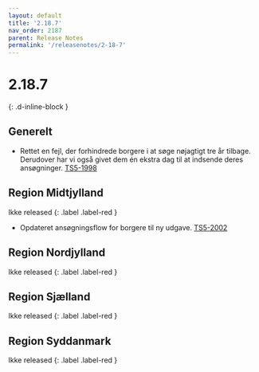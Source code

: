 ```yaml
---
layout: default
title: '2.18.7'
nav_order: 2187
parent: Release Notes
permalink: '/releasenotes/2-18-7'
---
```


# 2.18.7
{: .d-inline-block }

## Generelt
- Rettet en fejl, der forhindrede borgere i at søge nøjagtigt tre år tilbage. Derudover har vi også givet dem én ekstra dag til at indsende deres ansøgninger. [TS5-1998](https://sd.trifork.com/projects/TS5/queues/custom/95/TS5-1998)

## Region Midtjylland
Ikke released {: .label .label-red }
- Opdateret ansøgningsflow for borgere til ny udgave. [TS5-2002](https://sd.trifork.com/browse/TS5-2002)

## Region Nordjylland
Ikke released {: .label .label-red }
  
## Region Sjælland
Ikke released {: .label .label-red }

## Region Syddanmark
Ikke released {: .label .label-red }


